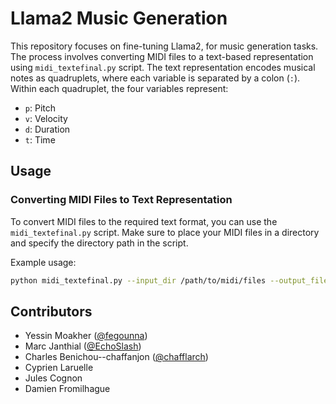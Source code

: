 # Llama2 Music Generation

This repository focuses on fine-tuning Llama2, for music generation tasks. The process involves converting MIDI files to a text-based representation using `midi_textefinal.py` script. The text representation encodes musical notes as quadruplets, where each variable is separated by a colon (`:`). Within each quadruplet, the four variables represent:

- `p`: Pitch
- `v`: Velocity
- `d`: Duration
- `t`: Time

## Usage

### Converting MIDI Files to Text Representation

To convert MIDI files to the required text format, you can use the `midi_textefinal.py` script. Make sure to place your MIDI files in a directory and specify the directory path in the script.

Example usage:
```bash
python midi_textefinal.py --input_dir /path/to/midi/files --output_file output.txt
```
## Contributors

- Yessin Moakher ([@fegounna](https://github.com/fegounna))
- Marc Janthial ([@EchoSlash](https://github.com/EchoSlash))
- Charles Benichou--chaffanjon ([@chafflarch](https://github.com/chafflarch))
- Cyprien Laruelle
- Jules Cognon
- Damien Fromilhague




